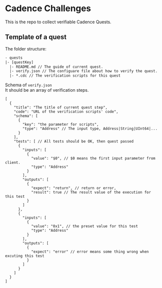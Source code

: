 # Cadence Challenges

This is the repo to collect verifiable Cadence Quests.

## Template of a quest

The folder structure:

```txt
- quests
|- [questKey]
  |- README.md // The guide of current quest.
  |- verify.json // The configuare file about how to verify the quest.
  |- *.cdc // The verification scripts for this quest
```

Schema of `verify.json`  
It should be an array of verification steps.

```jsonc
[
  {
    "title": "The title of current quest step",
    "code": "URL of the verification scripts' code",
    "schema": [
      {
        "key": "the parameter for scripts",
        "type": "Address" // The input type, Address|String|UInt64|...
      }
    ],
    "tests": [ // All tests should be OK, then quest passed
      {
        "inputs": [
          {
            "value": "$0", // $0 means the first input parameter from client.
            "type": "Address"
          }
        ],
        "outputs": [
          {
            "expect": "return", // return or error, 
            "result": true // The result value of the execution for this test
          }
        ]
      },
      {
        "inputs": [
          {
            "value": "0x1", // the preset value for this test
            "type": "Address"
          }
        ],
        "outputs": [
          {
            "expect": "error" // error means some thing wrong when excuting this test
          }
        ]
      }
    ]
  }
]
```

